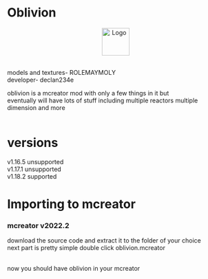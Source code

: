 <h1>Oblivion</h1>
<p align="center"><img src="https://user-images.githubusercontent.com/44881262/146404748-ccb9c5b8-7522-4ee1-9ab3-0c042e2e95ec.png" alt="Logo" width="64"></p> <br>
<p1>models and textures- ROLEMAYMOLY</p1> <br>
<p1>developer- declan234e</p1> <br>

<p2>oblivion is a mcreator mod with only a few things in it but</p2> <br>
<p2>eventually will have lots of stuff including multiple reactors multiple dimension and more</p2> <br><br>

<h1>versions</h1>
<p1>v1.16.5 unsupported</p1> <br>
<p1>v1.17.1 unsupported</p1> <br>
<pl>v1.18.2 supported</pl>

<h1>Importing to mcreator</h1>
<h3>mcreator v2022.2</h3>


<p2>download the source code and extract it to the folder of your choice</p2> <br>
<p2>next part is pretty simple double click oblivion.mcreator</p2> <br> <br>

<p1>now you should have oblivion in your mcreator</p1>




